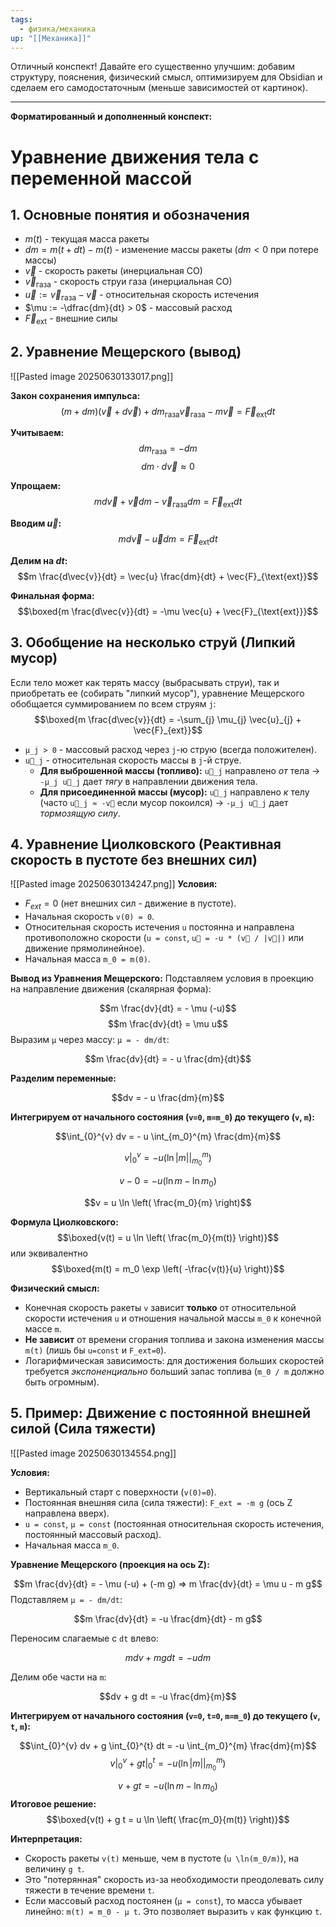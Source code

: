 ```yaml
---
tags:
  - физика/механика
up: "[[Механика]]"
---
```

Отличный конспект! Давайте его существенно улучшим: добавим структуру, пояснения, физический смысл, оптимизируем для Obsidian и сделаем его самодостаточным (меньше зависимостей от картинок).

---

**Форматированный и дополненный конспект:**

# Уравнение движения тела с переменной массой

## 1. Основные понятия и обозначения
* $m(t)$ - текущая масса ракеты
*   $dm = m(t+dt) - m(t)$ - изменение массы ракеты ($dm < 0$ при потере массы)
*   $\vec{v}$ - скорость ракеты (инерциальная СО)
*   $\vec{v}_{\text{газа}}$ - скорость струи газа (инерциальная СО)
*   $\vec{u} := \vec{v}_{\text{газа}} - \vec{v}$ - относительная скорость истечения
*   $\mu := -\dfrac{dm}{dt} > 0$ - массовый расход
*   $\vec{F}_{\text{ext}}$ - внешние силы

## 2. Уравнение Мещерского (вывод)

![[Pasted image 20250630133017.png]]

**Закон сохранения импульса:**
$$(m + dm)(\vec{v} + d\vec{v}) + dm_{\text{газа}} \vec{v}_{\text{газа}} - m\vec{v} = \vec{F}_{\text{ext}} dt$$

**Учитываем:**
$$dm_{\text{газа}} = -dm$$
$$dm \cdot d\vec{v} \approx 0$$

**Упрощаем:**
$$m d\vec{v} + \vec{v} dm - \vec{v}_{\text{газа}} dm = \vec{F}_{\text{ext}} dt$$

**Вводим $\vec{u}$:**
$$m d\vec{v} - \vec{u} dm = \vec{F}_{\text{ext}} dt$$

**Делим на $dt$:**
$$m \frac{d\vec{v}}{dt} = \vec{u} \frac{dm}{dt} + \vec{F}_{\text{ext}}$$

**Финальная форма:**
$$\boxed{m \frac{d\vec{v}}{dt} = -\mu \vec{u} + \vec{F}_{\text{ext}}}$$

## 3. Обобщение на несколько струй (Липкий мусор)
Если тело может как терять массу (выбрасывать струи), так и приобретать ее (собирать "липкий мусор"), уравнение Мещерского обобщается суммированием по всем струям `j`:
$$\boxed{m \frac{d\vec{v}}{dt} = -\sum_{j} \mu_{j} \vec{u}_{j} + \vec{F}_{ext}}$$

*   `μ_j > 0` - массовый расход через `j`-ю струю (всегда положителен).
*   `u⃗_j` - относительная скорость массы в `j`-й струе.
    *   **Для выброшенной массы (топливо):** `u⃗_j` направлено *от* тела → `-μ_j u⃗_j` дает *тягу* в направлении движения тела.
    *   **Для присоединенной массы (мусор):** `u⃗_j` направлено *к* телу (часто `u⃗_j ≈ -v⃗` если мусор покоился) → `-μ_j u⃗_j` дает *тормозящую силу*.

## 4. Уравнение Циолковского (Реактивная скорость в пустоте без внешних сил)
![[Pasted image 20250630134247.png]]
**Условия:**
*   $F_{ext} = 0$ (нет внешних сил - движение в пустоте).
*   Начальная скорость `v(0) = 0`.
*   Относительная скорость истечения `u` постоянна и направлена противоположно скорости (`u = const`, `u⃗ = -u * (v⃗ / |v⃗|)` или движение прямолинейное).
*   Начальная масса `m_0 = m(0)`.

**Вывод из Уравнения Мещерского:**
Подставляем условия в проекцию на направление движения (скалярная форма):

$$m \frac{dv}{dt} = - \mu (-u)$$
$$m \frac{dv}{dt} = \mu u$$
Выразим `μ` через массу: `μ = - dm/dt`:

$$m \frac{dv}{dt} = - u \frac{dm}{dt}$$

**Разделим переменные:**

$$dv = - u \frac{dm}{m}$$

**Интегрируем от начального состояния (`v=0`, `m=m_0`) до текущего (`v`, `m`):**

$$\int_{0}^{v} dv = - u \int_{m_0}^{m} \frac{dm}{m}$$


$$v \Big|_{0}^{v} = - u \left( \ln|m| \Big|_{m_0}^{m} \right)$$


$$v - 0 = - u ( \ln m - \ln m_0 )$$


$$v = u \ln \left( \frac{m_0}{m} \right)$$


**Формула Циолковского:**
$$\boxed{v(t) = u \ln \left( \frac{m_0}{m(t)} \right)}$$
или эквивалентно
$$\boxed{m(t) = m_0 \exp \left( -\frac{v(t)}{u} \right)}$$

**Физический смысл:**
*   Конечная скорость ракеты `v` зависит **только** от относительной скорости истечения `u` и отношения начальной массы `m_0` к конечной массе `m`.
*   **Не зависит** от времени сгорания топлива и закона изменения массы `m(t)` (лишь бы `u=const` и `F_ext=0`).
*   Логарифмическая зависимость: для достижения больших скоростей требуется *экспоненциально* больший запас топлива (`m_0 / m` должно быть огромным).

## 5. Пример: Движение с постоянной внешней силой (Сила тяжести)

![[Pasted image 20250630134554.png]]

**Условия:**
*   Вертикальный старт с поверхности (`v(0)=0`).
*   Постоянная внешняя сила (сила тяжести): `F_ext = -m g` (ось Z направлена вверх).
*   `u = const`, `μ = const` (постоянная относительная скорость истечения, постоянный массовый расход).
*   Начальная масса `m_0`.


**Уравнение Мещерского (проекция на ось Z):**

$$m \frac{dv}{dt} = - \mu (-u) + (-m g)   =>   m \frac{dv}{dt} = \mu u - m g$$
Подставляем `μ = - dm/dt`:

$$m \frac{dv}{dt} = -u \frac{dm}{dt} - m g$$

Переносим слагаемые с `dt` влево:

$$m  dv + m g  dt = -u  dm$$

Делим обе части на `m`:

$$dv + g  dt = -u \frac{dm}{m}$$

**Интегрируем от начального состояния (`v=0`, `t=0`, `m=m_0`) до текущего (`v`, `t`, `m`):**

$$\int_{0}^{v} dv + g \int_{0}^{t} dt = -u \int_{m_0}^{m} \frac{dm}{m}$$
$$v \Big|_{0}^{v} + g  t \Big|_{0}^{t} = -u \left( \ln|m| \Big|_{m_0}^{m} \right)$$

$$v + g t = -u ( \ln m - \ln m_0 )$$
**Итоговое решение:**
$$\boxed{v(t) + g t = u \ln \left( \frac{m_0}{m(t)} \right)}$$

**Интерпретация:**
*   Скорость ракеты `v(t)` меньше, чем в пустоте (`u \ln(m_0/m)`), на величину `g t`.
*   Это "потерянная" скорость из-за необходимости преодолевать силу тяжести в течение времени `t`.
*   Если массовый расход постоянен (`μ = const`), то масса убывает линейно: `m(t) = m_0 - μ t`. Это позволяет выразить `v` как функцию `t`.
